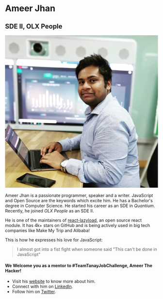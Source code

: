 # Ameer Jhan
## SDE II, OLX People

![Ameer Jhan](/content/mentors_images/ameer_jhan.jpg)

Ameer Jhan is a passionate programmer, speaker and a writer. JavaScript and Open Source are the keywords which excite him. He has a Bachelor's degree in Computer Science. He started his career as an SDE in _Quantium_. Recently, he joined _OLX People_ as an SDE II.

He is one of the maintainers of [react-lazyload](https://github.com/twobin/react-lazyload), an open source react module. It has 4k+ stars on GitHub and is being actively used in big tech companies like Make My Trip and Alibaba!

This is how he expresses his love for JavaScript:
> I almost got into a fist fight when someone said "This can't be done in JavaScript"


#### We Welcome you as a mentor to #TeamTanayJobChallenge, Ameer The Hacker!

- Visit his [website](ameerthehacker.me) to know more about him.
- Connect with him on [LinkedIn](https://www.linkedin.com/in/ameerthehacker/).
- Follow him on [Twitter](https://twitter.com/ameerthehacker).
